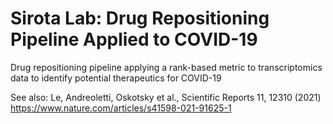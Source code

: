 # Sirota Lab: Drug Repositioning Pipeline Applied to COVID-19
Drug repositioning pipeline applying a rank-based metric to transcriptomics data to identify potential therapeutics for COVID-19

See also: Le, Andreoletti, Oskotsky et al., Scientific Reports 11, 12310 (2021)
https://www.nature.com/articles/s41598-021-91625-1
